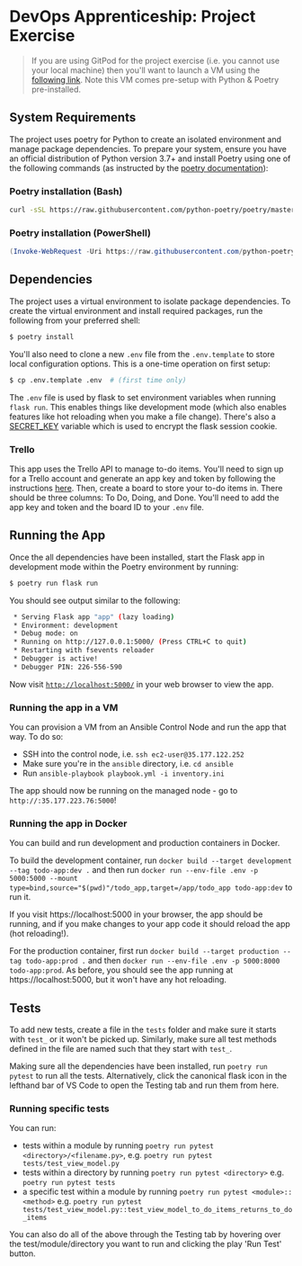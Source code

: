 # DevOps Apprenticeship: Project Exercise

> If you are using GitPod for the project exercise (i.e. you cannot use your local machine) then you'll want to launch a VM using the [following link](https://gitpod.io/#https://github.com/CorndelWithSoftwire/DevOps-Course-Starter). Note this VM comes pre-setup with Python & Poetry pre-installed.

## System Requirements

The project uses poetry for Python to create an isolated environment and manage package dependencies. To prepare your system, ensure you have an official distribution of Python version 3.7+ and install Poetry using one of the following commands (as instructed by the [poetry documentation](https://python-poetry.org/docs/#system-requirements)):

### Poetry installation (Bash)

```bash
curl -sSL https://raw.githubusercontent.com/python-poetry/poetry/master/install-poetry.py | python -
```

### Poetry installation (PowerShell)

```powershell
(Invoke-WebRequest -Uri https://raw.githubusercontent.com/python-poetry/poetry/master/install-poetry.py -UseBasicParsing).Content | python -
```

## Dependencies

The project uses a virtual environment to isolate package dependencies. To create the virtual environment and install required packages, run the following from your preferred shell:

```bash
$ poetry install
```

You'll also need to clone a new `.env` file from the `.env.template` to store local configuration options. This is a one-time operation on first setup:

```bash
$ cp .env.template .env  # (first time only)
```

The `.env` file is used by flask to set environment variables when running `flask run`. This enables things like development mode (which also enables features like hot reloading when you make a file change). There's also a [SECRET_KEY](https://flask.palletsprojects.com/en/1.1.x/config/#SECRET_KEY) variable which is used to encrypt the flask session cookie.

### Trello

This app uses the Trello API to manage to-do items. You'll need to sign up for a Trello account and generate an app key and token by following the instructions [here](https://trello.com/app-key). Then, create a board to store your to-do items in. There should be three columns: To Do, Doing, and Done. You'll need to add the app key and token and the board ID to your `.env` file.

## Running the App

Once the all dependencies have been installed, start the Flask app in development mode within the Poetry environment by running:
```bash
$ poetry run flask run
```

You should see output similar to the following:
```bash
 * Serving Flask app "app" (lazy loading)
 * Environment: development
 * Debug mode: on
 * Running on http://127.0.0.1:5000/ (Press CTRL+C to quit)
 * Restarting with fsevents reloader
 * Debugger is active!
 * Debugger PIN: 226-556-590
```
Now visit [`http://localhost:5000/`](http://localhost:5000/) in your web browser to view the app.

### Running the app in a VM

You can provision a VM from an Ansible Control Node and run the app that way. To do so:

- SSH into the control node, i.e. `ssh ec2-user@35.177.122.252`
- Make sure you're in the `ansible` directory, i.e. `cd ansible`
- Run `ansible-playbook playbook.yml -i inventory.ini`

The app should now be running on the managed node - go to `http://:35.177.223.76:5000`!

### Running the app in Docker

You can build and run development and production containers in Docker. 

To build the development container, run
`docker build --target development --tag todo-app:dev .`
and then run
`docker run --env-file .env -p 5000:5000 --mount type=bind,source="$(pwd)"/todo_app,target=/app/todo_app todo-app:dev`
to run it.

If you visit https://localhost:5000 in your browser, the app should be running, and if you make changes to your app code it should reload the app (hot reloading!).

For the production container, first run
`docker build --target production --tag todo-app:prod .`
and then
`docker run --env-file .env -p 5000:8000 todo-app:prod`.
As before, you should see the app running at https://localhost:5000, but it won't have any hot reloading.

## Tests

To add new tests, create a file in the `tests` folder and make sure it starts with `test_` or it won't be picked up. Similarly, make sure all test methods defined in the file are named such that they start with `test_`.

Making sure all the dependencies have been installed, run `poetry run pytest` to run all the tests. Alternatively, click the canonical flask icon in the lefthand bar of VS Code to open the Testing tab and run them from here. 

### Running specific tests

You can run:

- tests within a module by running `poetry run pytest <directory>/<filename.py>`, e.g. `poetry run pytest tests/test_view_model.py`
- tests within a directory by running `poetry run pytest <directory>` e.g. `poetry run pytest tests`
- a specific test within a module by running `poetry run pytest <module>::<method>` e.g. `poetry run pytest tests/test_view_model.py::test_view_model_to_do_items_returns_to_do_items`

You can also do all of the above through the Testing tab by hovering over the test/module/directory you want to run and clicking the play 'Run Test' button.
